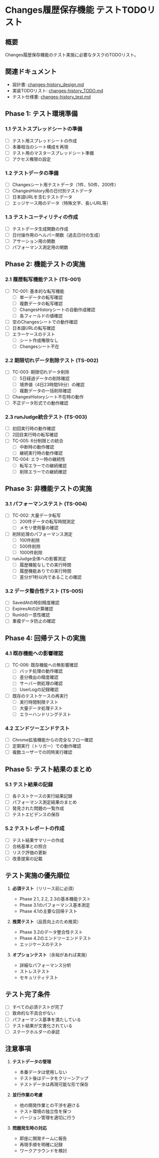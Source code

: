 # Changes履歴保存機能 テストTODOリスト

## 概要
Changes履歴保存機能のテスト実施に必要なタスクのTODOリスト。

## 関連ドキュメント
- 設計書: [changes-history_design.md](../../TODOリスト/changes-history_design.md)
- 実装TODOリスト: [changes-history_TODO.md](../../TODOリスト/changes-history_TODO.md)
- テスト仕様書: [changes-history_test.md](./changes-history_test.md)

## Phase 1: テスト環境準備

### 1.1 テストスプレッドシートの準備
- [ ] テスト用スプレッドシートの作成
- [ ] 本番相当のシート構成を再現
- [ ] テスト用のマスタースプレッドシート準備
- [ ] アクセス権限の設定

### 1.2 テストデータの準備
- [ ] Changesシート用テストデータ（1件、50件、200件）
- [ ] ChangesHistory用の日付別テストデータ
- [ ] 日本語URLを含むテストデータ
- [ ] エッジケース用のデータ（特殊文字、長いURL等）

### 1.3 テストユーティリティの作成
- [ ] テストデータ生成関数の作成
- [ ] 日付操作用のヘルパー関数（過去日付の生成）
- [ ] アサーション用の関数
- [ ] パフォーマンス測定用の関数

## Phase 2: 機能テストの実施

### 2.1 履歴転写機能テスト (TS-001)
- [ ] TC-001: 基本的な転写機能
  - [ ] 単一データの転写確認
  - [ ] 複数データの転写確認
  - [ ] ChangesHistoryシートの自動作成確認
  - [ ] 各フィールドの値確認
- [ ] 空のChangesシートでの動作確認
- [ ] 日本語URLの転写確認
- [ ] エラーケースのテスト
  - [ ] シート作成権限なし
  - [ ] Changesシート不在

### 2.2 期限切れデータ削除テスト (TS-002)
- [ ] TC-003: 期限切れデータ削除
  - [ ] 5日経過データの削除確認
  - [ ] 境界値（4日23時間59分）の確認
  - [ ] 複数データの一括削除確認
- [ ] ChangesHistoryシート不在時の動作
- [ ] 不正データ形式での動作確認

### 2.3 runJudge統合テスト (TS-003)
- [ ] 初回実行時の動作確認
- [ ] 2回目実行時の転写確認
- [ ] TC-005: 6分制限との統合
  - [ ] 中断時の動作確認
  - [ ] 継続実行時の動作確認
- [ ] TC-004: エラー時の継続性
  - [ ] 転写エラーでの継続確認
  - [ ] 削除エラーでの継続確認

## Phase 3: 非機能テストの実施

### 3.1 パフォーマンステスト (TS-004)
- [ ] TC-002: 大量データ転写
  - [ ] 200件データの転写時間測定
  - [ ] メモリ使用量の確認
- [ ] 削除処理のパフォーマンス測定
  - [ ] 100件削除
  - [ ] 500件削除
  - [ ] 1000件削除
- [ ] runJudge全体への影響測定
  - [ ] 履歴機能なしでの実行時間
  - [ ] 履歴機能ありでの実行時間
  - [ ] 差分が1秒以内であることの確認

### 3.2 データ整合性テスト (TS-005)
- [ ] SavedAtの時刻精度確認
- [ ] ExpiresAtの計算確認
- [ ] RunIdの一意性確認
- [ ] 重複データ防止の確認

## Phase 4: 回帰テストの実施

### 4.1 既存機能への影響確認
- [ ] TC-006: 既存機能への無影響確認
  - [ ] バッチ処理の動作確認
  - [ ] 差分検出の精度確認
  - [ ] サーバー側処理の確認
  - [ ] UserLogの記録確認
- [ ] 既存のテストケースの再実行
  - [ ] 実行時間制限テスト
  - [ ] 大量データ処理テスト
  - [ ] エラーハンドリングテスト

### 4.2 エンドツーエンドテスト
- [ ] Chrome拡張機能からの完全なフロー確認
- [ ] 定期実行（トリガー）での動作確認
- [ ] 複数ユーザーでの同時実行確認

## Phase 5: テスト結果のまとめ

### 5.1 テスト結果の記録
- [ ] 各テストケースの実行結果記録
- [ ] パフォーマンス測定結果のまとめ
- [ ] 発見された問題の一覧作成
- [ ] テストエビデンスの保存

### 5.2 テストレポートの作成
- [ ] テスト結果サマリーの作成
- [ ] 合格基準との照合
- [ ] リスク評価の更新
- [ ] 改善提案の記載

## テスト実施の優先順位

1. **必須テスト**（リリース前に必須）
   - Phase 2.1, 2.2, 2.3の基本機能テスト
   - Phase 3.1のパフォーマンス基本測定
   - Phase 4.1の主要な回帰テスト

2. **推奨テスト**（品質向上のため推奨）
   - Phase 3.2のデータ整合性テスト
   - Phase 4.2のエンドツーエンドテスト
   - エッジケースのテスト

3. **オプションテスト**（余裕があれば実施）
   - 詳細なパフォーマンス分析
   - ストレステスト
   - セキュリティテスト

## テスト完了条件

- [ ] すべての必須テストが完了
- [ ] 致命的な不具合がない
- [ ] パフォーマンス基準を満たしている
- [ ] テスト結果が文書化されている
- [ ] ステークホルダーの承認

## 注意事項

1. **テストデータの管理**
   - 本番データは使用しない
   - テスト後はデータをクリーンアップ
   - テストデータは再現可能な形で保存

2. **並行作業の考慮**
   - 他の開発作業との干渉を避ける
   - テスト環境の独立性を保つ
   - バージョン管理を適切に行う

3. **問題発生時の対応**
   - 即座に開発チームに報告
   - 再現手順を明確に記録
   - ワークアラウンドを検討